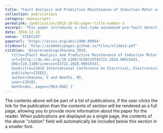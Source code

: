 ```yaml
---
title: "Fault Analysis and Predictive Maintenance of Induction Motor using Machine Learning"
collection: publications
category: manuscripts
permalink: /publication/2015-10-01-paper-title-number-3
excerpt: 'This paper introduces a real-time automated pre-fault detection and classification of 6 types of induction motor faults using Deep Neaural Networks. It also proposes a novel model free monitoring system wherein the motor itself acts like a sensor.'
date: 2018-12-15
venue: 'ICEECCOT'
paperurl: 'https://arxiv.org/abs/2409.09944'
slidesurl: 'http://academicpages.github.io/files/slides3.pdf'
citation: '@inproceedings{Kavana_2018,
   title={Fault Analysis and Predictive Maintenance of Induction Motor Using Machine Learning},
   url={http://dx.doi.org/10.1109/ICEECCOT43722.2018.9001543},
   DOI={10.1109/iceeccot43722.2018.9001543},
   booktitle={2018 International Conference on Electrical, Electronics, Communication, Computer, and Optimization Techniques (ICEECCOT)},
   publisher={IEEE},
   author={Kavana, V and Neethi, M},
   year={2018},
   month=dec, pages={963–966} }'
---
```


The contents above will be part of a list of publications, if the user clicks the link for the publication than the contents of section will be rendered as a full page, allowing you to provide more information about the paper for the reader. When publications are displayed as a single page, the contents of the above "citation" field will automatically be included below this section in a smaller font.
